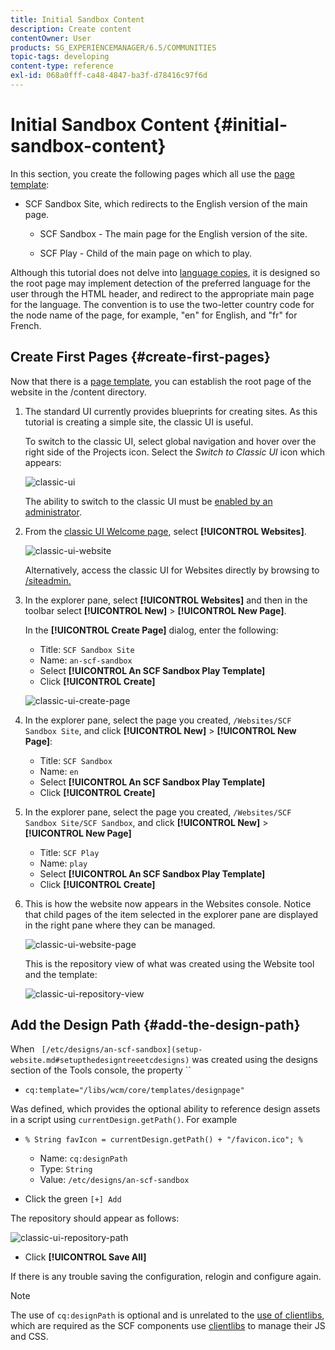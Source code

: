 ```yaml
---
title: Initial Sandbox Content
description: Create content
contentOwner: User
products: SG_EXPERIENCEMANAGER/6.5/COMMUNITIES
topic-tags: developing
content-type: reference
exl-id: 068a0fff-ca48-4847-ba3f-d78416c97f6d
---
```

# Initial Sandbox Content {#initial-sandbox-content}

In this section, you create the following pages which all use the [page template](initial-app.md#createthepagetemplate):

* SCF Sandbox Site, which redirects to the English version of the main page.

  * SCF Sandbox - The main page for the English version of the site.

  * SCF Play - Child of the main page on which to play.

Although this tutorial does not delve into [language copies](../../help/sites-administering/tc-prep.md), it is designed so the root page may implement detection of the preferred language for the user through the HTML header, and redirect to the appropriate main page for the language. The convention is to use the two-letter country code for the node name of the page, for example, "en" for English, and "fr" for French.

## Create First Pages {#create-first-pages}

Now that there is a [page template](initial-app.md#createthepagetemplate), you can establish the root page of the website in the /content directory.

1. The standard UI currently provides blueprints for creating sites. As this tutorial is creating a simple site, the classic UI is useful.

   To switch to the classic UI, select global navigation and hover over the right side of the Projects icon. Select the *Switch to Classic UI* icon which appears:

   ![classic-ui](assets/classic-ui.png)

   The ability to switch to the classic UI must be [enabled by an administrator](../../help/sites-administering/enable-classic-ui.md).

1. From the [classic UI Welcome page](http://localhost:4502/welcome.html), select **[!UICONTROL Websites]**.

   ![classic-ui-website](assets/classic-ui-website.png)

   Alternatively, access the classic UI for Websites directly by browsing to [/siteadmin.](http://localhost:4502/siteadmin)

1. In the explorer pane, select **[!UICONTROL Websites]** and then in the toolbar select **[!UICONTROL New]** > **[!UICONTROL New Page]**.

   In the **[!UICONTROL Create Page]** dialog, enter the following:

   * Title: `SCF Sandbox Site`
   * Name: `an-scf-sandbox`
   * Select **[!UICONTROL An SCF Sandbox Play Template]**
   * Click **[!UICONTROL Create]**

   ![classic-ui-create-page](assets/classic-ui-create-page.png)

1. In the explorer pane, select the page you created, `/Websites/SCF Sandbox Site`, and click **[!UICONTROL New]** > **[!UICONTROL New Page]**:

   * Title: `SCF Sandbox`
   * Name: `en`
   * Select **[!UICONTROL An SCF Sandbox Play Template]**
   * Click **[!UICONTROL Create]**

1. In the explorer pane, select the page you created, `/Websites/SCF Sandbox Site/SCF Sandbox`, and click **[!UICONTROL New]** > **[!UICONTROL New Page]**

   * Title: `SCF Play`
   * Name: `play`
   * Select **[!UICONTROL An SCF Sandbox Play Template]**
   * Click **[!UICONTROL Create]**

1. This is how the website now appears in the Websites console. Notice that child pages of the item selected in the explorer pane are displayed in the right pane where they can be managed.

   ![classic-ui-website-page](assets/classic-ui-website-page.png)

   This is the repository view of what was created using the Website tool and the template:

   ![classic-ui-repository-view](assets/classic-ui-repository-view.png)

## Add the Design Path {#add-the-design-path}

When ` [/etc/designs/an-scf-sandbox](setup-website.md#setupthedesigntreeetcdesigns)` was created using the designs section of the Tools console, the property ``

* `cq:template="/libs/wcm/core/templates/designpage"`

Was defined, which provides the optional ability to reference design assets in a script using `currentDesign.getPath()`. For example

* `% String favIcon = currentDesign.getPath() + "/favicon.ico"; %`


  * Name: `cq:designPath`
  * Type: `String`
  * Value: `/etc/designs/an-scf-sandbox`

* Click the green `[+] Add`

The repository should appear as follows:

![classic-ui-repository-path](assets/classic-ui-repository-path.png)

* Click **[!UICONTROL Save All]**

If there is any trouble saving the configuration, relogin and configure again.

>[!NOTE]
>
>The use of `cq:designPath` is optional and is unrelated to the [use of clientlibs](develop-app.md#includeclientlibsintemplate), which are required as the SCF components use [clientlibs](client-customize.md#clientlibs-for-scf) to manage their JS and CSS.
